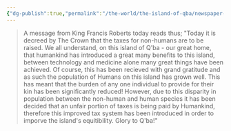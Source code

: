 ```yaml
---
{"dg-publish":true,"permalink":"/the-world/the-island-of-qba/newspaper-clippings/dragonborn-taxes-to-be-raised/"}
---
```



> A message from King Francis Roberts today reads thus; "Today it is decreed by The Crown that the taxes for non-humans are to be raised. We all understand, on this island of Q'ba - our great home, that humankind has introduced a great many benefits to this island, between technology and medicine alone many great things have been achieved. Of course, this has been recieved with grand gratitude and as such the population of Humans on this island has grown well. This has meant that the burden of any one individual to provide for their kin has been significantly reduced! However, due to this disparity in population between the non-human and human species it has been decided that an unfair portion of taxes is being paid by Humankind, therefore this improved tax system has been introduced in order to imporve the island's equitibility. Glory to Q'ba!" 
